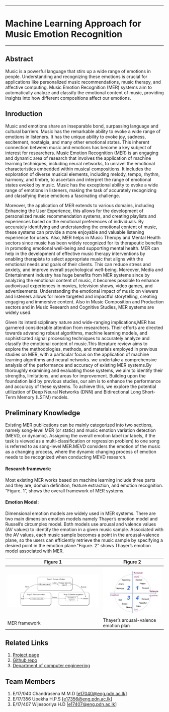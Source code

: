 ___
# Machine Learning Approach for Music Emotion Recognition
___

## Abstract
Music is a powerful language that stirs up a wide range of emotions in people. Understanding and recognizing these emotions is crucial for applications like personalized music recommendations, music therapy, and affective computing. Music Emotion Recognition (MER) systems aim to automatically analyze and classify the emotional content of music, providing insights into how different compositions affect our emotions. 

## Inroduction
Music and emotions share an inseparable bond, surpassing language and cultural barriers. Music has the remarkable ability to evoke a wide range of emotions in listeners. It has the unique ability to evoke joy, sadness, excitement, nostalgia, and many other emotional states. This inherent connection between music and emotions has become a key subject of interest for researchers. Music Emotion Recognition (MER) is an engaging and dynamic area of research that involves the application of machine learning techniques, including neural networks, to unravel the emotional characteristics embedded within musical compositions. It includes the exploration of diverse musical elements, including melody, tempo, rhythm, harmony, and timbre, to ascertain and interpret the range of emotional states evoked by music. Music has the exceptional ability to evoke a wide range of emotions in listeners, making the task of accurately recognizing and classifying these emotions a fascinating challenge.

Moreover, the application of MER extends to various domains, including Enhancing the User Experience, this allows for the development of personalized music recommendation systems, and creating playlists and experiences based on the emotional preferences of individuals. By accurately identifying and understanding the emotional content of music, these systems can provide a more enjoyable and valuable listening experience for users. Also, MER helps in Music Theropy and Mental Health sectors since music has been widely recognized for its therapeutic benefits in promoting emotional well-being and supporting mental health. MER can help in the development of effective music therapy interventions by enabling therapists to select appropriate music that aligns with the emotional needs and goals of their clients. This can reduce stress and anxiety, and improve overall psychological well-being. Moreover, Media and Entertainment industry has huge benefits from MER systems since by analyzing the emotional content of music, it becomes possible to enhance audiovisual experiences in movies, television shows, video games, and advertisements. Understanding the emotional impact of music on viewers and listeners allows for more targeted and impactful storytelling, creating engaging and immersive content. Also in Music Composition and Production sectors and in Music Research and Cognitive Studies, MER systems are widely used.

Given its interdisciplinary nature and wide-ranging implications,MER has garnered considerable attention from researchers. Their efforts are directed towards advancing robust algorithms, machine learning models, and sophisticated signal processing techniques to accurately analyze and classify the emotional content of music.This literature review aims to explore the methodologies, methods, and materials employed in previous studies on MER, with a particular focus on the application of machine learning algorithms and neural networks. we undertake a comprehensive analysis of the performance and accuracy of existing MER systems.By thoroughly examining and evaluating those systems, we aim to identify their strengths, limitations, and areas for improvement. Building upon the foundation laid by previous studies, our aim is to enhance the performance and accuracy of these systems. To achieve this, we explore the potential utilization of Deep Neural Networks (DNN) and Bidirectional Long Short-Term Memory (LSTM) models.

## Preliminary Knowledge
Existing MER publications can be mainly categorized into two sections, namely song-level MER (or static) and music emotion variation detection (MEVD, or dynamic). Assigning
the overall emotion label (or labels, if the task is viewed as a multi-classification or regression problem) to one song is referred to as song-level MER.MEVD considers the emotion of the music as a changing process, where the dynamic changing process of emotion needs to be recognized when conducting MEVD research.

#### Research framework: 
Most existing MER works based on machine learning include three parts and they are, domain definition, feature extraction, and emotion recognition. “Figure. 1”, shows the overall framework of MER systems.

#### Emotion Model: 
Dimensional emotion models are widely used in MER systems. There are two main dimension emotion models namely Thayer’s emotion model and Russell’s circumplex model. Both models use arousal and valence values (AV values) to identify the emotion in a given music sample. Associated with the AV values, each music sample becomes a point in the arousal-valence plane, so the users can efficiently retrieve the music sample by specifying a desired point in the emotion plane."Figure. 2" shows Thayer’s emotion model associated with MER.

| Figure 1 | Figure 2 |
| ------- | ------- |
| ![Image 1](/docs/images/fig1.jpg) | ![Image 2](/docs/images/fig2.jpg) |
|  MER framework   |  Thayer’s arousal-valence emotion plan |


## Related Links
1. [Project page](https://cepdnaclk.github.io/e17-4yp-Music-Emotion-Recognition/ )
2. [Github repo](https://github.com/cepdnaclk/e17-4yp-Music-Emotion-Recognition)
3. [Department of computer engineering](http://www.ce.pdn.ac.lk/)


## Team Members
1. E/17/040 Chandrasena M.M.D [[e17040@eng.pdn.ac.lk](mailto:e17040@eng.pdn.ac.lk)]
2. E/17/356 Upekha H.P.S [[e17356@eng.pdn.ac.lk](mailto:e17356@eng.pdn.ac.lk)]
3. E/17/407 Wijesooriya H.D [[e17407@eng.pdn.ac.lk](mailto:e17407@eng.pdn.ac.lk)]
